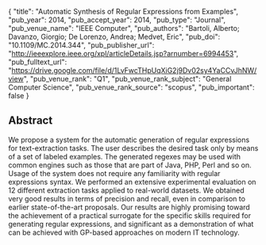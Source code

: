 {
  "title": "Automatic Synthesis of Regular Expressions from Examples",
  "pub_year": 2014,
  "pub_accept_year": 2014,
  "pub_type": "Journal",
  "pub_venue_name": "IEEE Computer",
  "pub_authors": "Bartoli, Alberto; Davanzo, Giorgio; De Lorenzo, Andrea; Medvet, Eric",
  "pub_doi": "10.1109/MC.2014.344",
  "pub_publisher_url": "http://ieeexplore.ieee.org/xpl/articleDetails.jsp?arnumber=6994453",
  "pub_fulltext_url": "https://drive.google.com/file/d/1LvFwcTHpUqXiG2j9Dv02sy4YaCCvJhNW/view",
  "pub_venue_rank": "Q1",
  "pub_venue_rank_subject": "General Computer Science",
  "pub_venue_rank_source": "scopus",
  "pub_important": false
}

## Abstract
We propose a system for the automatic generation of regular expressions for text-extraction tasks. The user describes the desired task only by means of a set of labeled examples. The generated regexes may be used with common engines such as those that are part of Java, PHP, Perl and so on. Usage of the system does not require any familiarity with regular expressions syntax. We performed an extensive experimental evaluation on 12 different extraction tasks applied to real-world datasets. We obtained very good results in terms of precision and recall, even in comparison to earlier state-of-the-art proposals. Our results are highly promising toward the achievement of a practical surrogate for the specific skills required for generating regular expressions, and significant as a demonstration of what can be achieved with GP-based approaches on modern IT technology.

